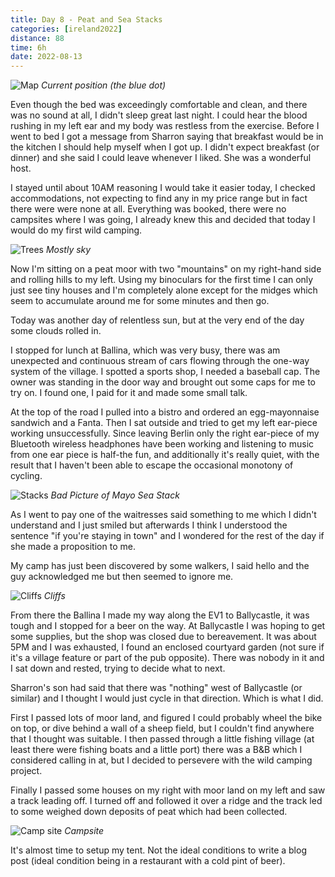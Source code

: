 ```yaml
--- 
title: Day 8 - Peat and Sea Stacks
categories: [ireland2022]
distance: 88
time: 6h
date: 2022-08-13
---
```


![Map](/images/ireland2022/20220813_map.jpg) 
*Current position (the blue dot)*

Even though the bed was exceedingly comfortable and clean, and there was no
sound at all, I didn't sleep great last night. I could hear the blood rushing
in my left ear and my body was restless from the exercise. Before I went to
bed I got a message from Sharron saying that breakfast would be in the kitchen
I should help myself when I got up. I didn't expect breakfast (or dinner) and
she said I could leave whenever I liked. She was a wonderful host.

I stayed until about 10AM reasoning I would take it easier today, I checked
accommodations, not expecting to find any in my price range but in fact there
were were none at all. Everything was booked, there were no campsites where I
was going, I already knew this and decided that today I would do my first wild
camping.

![Trees](/images/ireland2022/20220813_1.jpg) 
*Mostly sky*

Now I'm sitting on a peat moor with two "mountains" on my right-hand side and
rolling hills to my left. Using my binoculars for the first time I can only
just see tiny houses and I'm completely alone except for the midges which
seem to accumulate around me for some minutes and then go.

Today was another day of relentless sun, but at the very end of the day some
clouds rolled in.

I stopped for lunch at Ballina, which was very busy, there was am unexpected
and continuous stream of cars flowing through the one-way system of the
village. I spotted a sports shop, I needed a baseball cap. The owner was
standing in the door way and brought out some caps for me to try on. I found
one, I paid for it and made some small talk.

At the top of the road I pulled into a bistro and ordered an egg-mayonnaise
sandwich and a Fanta. Then I sat outside and tried to get my left ear-piece
working unsuccessfully. Since leaving Berlin only the right ear-piece of my
Bluetooth wireless headphones have been working and listening to music from
one ear piece is half-the fun, and additionally it's really quiet, with the
result that I haven't been able to escape the occasional monotony of cycling.

![Stacks](/images/ireland2022/20220813_4.jpg) 
*Bad Picture of Mayo Sea Stack*

As I went to pay one of the waitresses said something to me which I didn't
understand and I just smiled but afterwards I think I understood the sentence
"if you're staying in town" and I wondered for the rest of the day if she made
a proposition to me.

My camp has just been discovered by some walkers, I said hello and the guy
acknowledged me but then seemed to ignore me.

![Cliffs](/images/ireland2022/20220813_2.jpg) 
*Cliffs*

From there the Ballina I made my way along the EV1 to Ballycastle, it was
tough and I stopped for a beer on the way. At Ballycastle I was hoping to get
some supplies, but the shop was closed due to bereavement. It was about 5PM
and I was exhausted, I found an enclosed courtyard garden (not sure if it's a
village feature or part of the pub opposite). There was nobody in it and I sat
down and rested, trying to decide what to next.

Sharron's son had said that there was "nothing" west of Ballycastle (or
similar) and I thought I would just cycle in that direction. Which is what I
did.

First I passed lots of moor land, and figured I could probably wheel the bike
on top, or dive behind a wall of a sheep field, but I couldn't find anywhere
that I thought was suitable. I then passed through a little fishing village
(at least there were fishing boats and a little port) there was a B&B which I
considered calling in at, but I decided to persevere with the wild camping
project.

Finally I passed some houses on my right with moor land on my left and saw a
track leading off. I turned off and followed it over a ridge and the track led
to some weighed down deposits of peat which had been collected.

![Camp site](/images/ireland2022/20220813_3.jpg) 
*Campsite*

It's almost time to setup my tent. Not the ideal conditions to write a blog
post (ideal condition being in a restaurant with a cold pint of beer).

